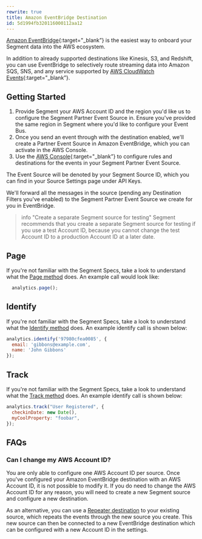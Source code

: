 ```yaml
---
rewrite: true
title: Amazon EventBridge Destination
id: 5d1994fb320116000112aa12
---
```

[Amazon EventBridge](https://aws.amazon.com/eventbridge/){:target="_blank”} is the easiest way to onboard your Segment data into the AWS ecosystem.

In addition to already supported destinations like Kinesis, S3, and Redshift, you can use EventBridge to selectively route streaming data into Amazon SQS, SNS, and any service supported by [AWS CloudWatch Events](https://docs.aws.amazon.com/AmazonCloudWatch/latest/events/WhatIsCloudWatchEvents.html){:target="_blank”}.


## Getting Started

  1. Provide Segment your AWS Account ID and the region you'd like us to configure the Segment Partner Event Source in. Ensure you've provided the same region in Segment where you'd like to configure your Event Bus.
  2. Once you send an event through with the destination enabled, we'll create a Partner Event Source in Amazon EventBridge, which you can activate in the AWS Console.
  3. Use the [AWS Console](http://console.aws.amazon.com/events/){:target="_blank”} to configure rules and destinations for the events in your Segment Partner Event Source.

The Event Source will be denoted by your Segment Source ID, which you can find in your Source Settings page under API Keys.

We'll forward all the messages in the source (pending any Destination Filters you've enabled) to the Segment Partner Event Source we create for you in EventBridge.

> info "Create a separate Segment source for testing"
> Segment recommends that you create a separate Segment source for testing if you use a test Account ID, because you cannot change the test Account ID to a production Account ID at a later date. 

## Page
If you're not familiar with the Segment Specs, take a look to understand what the [Page method](/docs/connections/spec/page/) does. An example call would look like:
```javascript
  analytics.page();
```

## Identify
If you're not familiar with the Segment Specs, take a look to understand what the [Identify method](/docs/connections/spec/identify/) does. An example identify call is shown below:
```javascript
analytics.identify('97980cfea0085', {
  email: 'gibbons@example.com',
  name: 'John Gibbons'
});
```

## Track
If you're not familiar with the Segment Specs, take a look to understand what the [Track method](/docs/connections/spec/track/) does. An example identify call is shown below:

```javascript
analytics.track("User Registered", {
  checkinDate: new Date(),
  myCoolProperty: "foobar",
});
```

## FAQs

### Can I change my AWS Account ID?
You are only able to configure one AWS Account ID per source. Once you've configured your Amazon EventBridge destination with an AWS Account ID, it is not possible to modify it. If you do need to change the AWS Account ID for any reason, you will need to create a new Segment source and configure a new destination.

As an alternative, you can use a [Repeater destination](/docs/connections/destinations/catalog/repeater/) to your existing source, which repeats the events through the new source you create. This new source can then be connected to a new EventBridge destination which can be configured with a new Account ID in the settings. 

